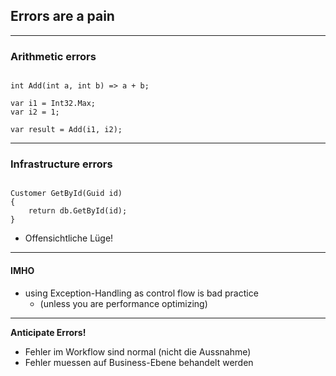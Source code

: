 ## Errors are a pain

----

### Arithmetic errors

<pre><code data-noescape data-trim class="lang-csharp hljs">
<span class="highlightcode">int</span> Add(int a, int b) => a + b;

var i1 = Int32.Max;
var i2 = 1;

var result = Add(i1, i2);
</code></pre>

----

### Infrastructure errors

<pre><code data-noescape data-trim class="lang-csharp hljs">
<span class="highlightcode">Customer</span> GetById(Guid id)
{
    return db.GetById(id);
}
</code></pre>

- Offensichtliche Lüge!


----

#### IMHO

- using Exception-Handling as control flow is bad practice
    - (unless you are performance optimizing)

----

**Anticipate Errors!**

- Fehler im Workflow sind normal (nicht die Aussnahme)
- Fehler muessen auf Business-Ebene behandelt werden